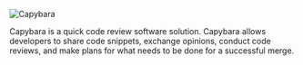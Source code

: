![Capybara](https://user-images.githubusercontent.com/101672047/223786001-80b9e45a-7a02-4ea7-9f85-5fbc4962a56e.png)

Capybara is a quick code review software solution. Capybara allows developers to share code snippets, exchange opinions, conduct code reviews, and make plans for what needs to be done for a successful merge.
